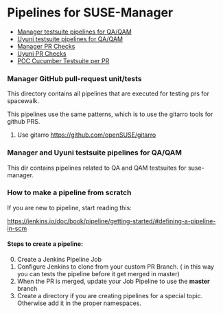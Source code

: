# Pipelines for SUSE-Manager

- [Manager testsuite pipelines for QA/QAM](manager_testsuite)
- [Uyuni testsuite pipelines for QA/QAM](uyuni_testsuite)
- [Manager PR Checks](manager_prs)
- [Uyuni PR Checks](uyuni_prs)
- [POC Cucumber Testsuite per PR](cucumber_per_prs)


### Manager GitHub pull-request unit/tests

This directory contains all pipelines that are executed for testing prs for spacewalk.

This pipelines use the same patterns, which is to use the gitarro tools for github PRS.
1) Use gitarro https://github.com/openSUSE/gitarro

### Manager and Uyuni testsuite pipelines for QA/QAM

This dir contains pipelines related to QA and QAM testsuites for suse-manager.


### How to make a pipeline from scratch 

If you are new to pipeline, start reading this:

https://jenkins.io/doc/book/pipeline/getting-started/#defining-a-pipeline-in-scm

#### Steps to create a pipeline:

0) Create a Jenkins Pipeline Job
1) Configure Jenkins to clone from your custom PR Branch. ( in this way you can tests the pipeline before it get merged in master)  
2) When the PR is merged, update your Job Pipeline to use the **master** branch
3) Create a directory if you are creating pipelines for a special topic. Otherwise add it in the proper namespaces.
